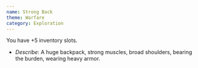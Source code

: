 ```yaml
---
name: Strong Back
theme: Warfare
category: Exploration
---
```


You have +5 inventory slots. 

* *Describe*: A huge backpack, strong muscles, broad shoulders, bearing the burden, wearing heavy armor.